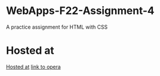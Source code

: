 # WebApps-F22-Assignment-4
A practice assignment for HTML with CSS
# Hosted at
[Hosted at](https://44-563-web-apps-f22.github.io/44563-webapps-assignment-4-SaiCharanThakellapati/)
<a href="opera.html">link to opera</a>